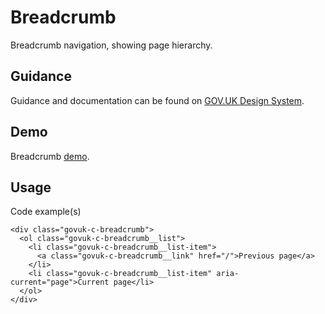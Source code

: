 # Breadcrumb

Breadcrumb navigation, showing page hierarchy.

## Guidance

Guidance and documentation can be found on [GOV.UK Design System](linkgoeshere).

## Demo

Breadcrumb [demo](breadcrumb.html).

## Usage

Code example(s)

```
<div class="govuk-c-breadcrumb">
  <ol class="govuk-c-breadcrumb__list">
    <li class="govuk-c-breadcrumb__list-item">
      <a class="govuk-c-breadcrumb__link" href="/">Previous page</a>
    </li>
    <li class="govuk-c-breadcrumb__list-item" aria-current="page">Current page</li>
  </ol>
</div>

```


<!--
## Installation

```
npm install --save @govuk-frontend/breadcrumb
```
-->
